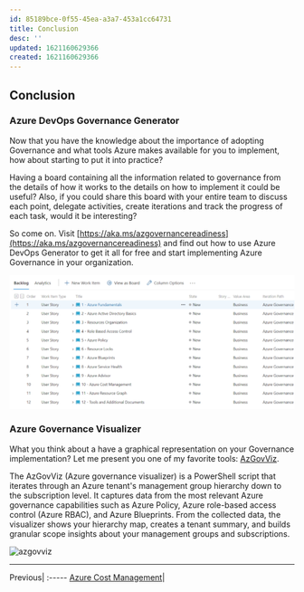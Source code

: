 ```yaml
---
id: 85189bce-0f55-45ea-a3a7-453a1cc64731
title: Conclusion
desc: ''
updated: 1621160629366
created: 1621160629366
---
```

## Conclusion

### Azure DevOps Governance Generator

Now that you have the knowledge about the importance of adopting Governance and what tools Azure makes available for you to implement, how about starting to put it into practice?

Having a board containing all the information related to governance from the details of how it works to the details on how to implement it could be useful?  Also, if you could share this board with your entire team to discuss each point, delegate activities, create iterations and track the progress of each task, would it be interesting?

So come on. Visit [https://aka.ms/azgovernancereadiness](https://aka.ms/azgovernancereadiness) and find out how to use Azure DevOps Generator to get it all for free and start implementing Azure Governance in your organization.

![governance-devopsgenerator](./assets/images/governance-devopsgenerator.png)

### Azure Governance Visualizer

What you think about a have a graphical representation on your Governance implementation?  Let me present you one of my favorite tools: [AzGovViz](https://github.com/JulianHayward/Azure-MG-Sub-Governance-Reporting).

The AzGovViz (Azure governance visualizer) is a PowerShell script that iterates through an Azure tenant's management group hierarchy down to the subscription level. It captures data from the most relevant Azure governance capabilities such as Azure Policy, Azure role-based access control (Azure RBAC), and Azure Blueprints. From the collected data, the visualizer shows your hierarchy map, creates a tenant summary, and builds granular scope insights about your management groups and subscriptions.

![azgovviz](https://github.com/JulianHayward/Azure-MG-Sub-Governance-Reporting/blob/master/img/HierarchyMap.png)

---

Previous|
:-----
[Azure Cost Management](cost-management.md)|
